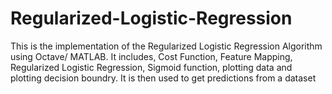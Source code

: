# Regularized-Logistic-Regression
This is the implementation of the Regularized Logistic Regression Algorithm using Octave/ MATLAB.
 It includes, Cost Function, Feature Mapping, Regularized Logistic Regression, Sigmoid function, plotting data and plotting decision boundry. 
 It is then used to get predictions from a dataset
